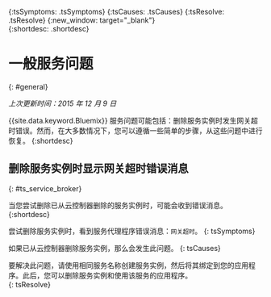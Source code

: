 {:tsSymptoms: .tsSymptoms} 
{:tsCauses: .tsCauses} 
{:tsResolve: .tsResolve} 
{:new_window: target="_blank"}  
{:shortdesc: .shortdesc}


# 一般服务问题
{: #general}

*上次更新时间：2015 年 12 月 9 日*

{{site.data.keyword.Bluemix}} 服务问题可能包括：删除服务实例时发生网关超时错误。然而，在大多数情况下，您可以遵循一些简单的步骤，从这些问题中进行恢复。
{:shortdesc}

## 删除服务实例时显示网关超时错误消息
{: #ts_service_broker}

当您尝试删除已从云控制器删除的服务实例时，可能会收到错误消息。
{:shortdesc}


尝试删除服务实例时，看到服务代理程序错误消息：`网关超时`。
{: tsSymptoms}


如果已从云控制器删除服务实例，那么会发生此问题。
{: tsCauses}


要解决此问题，请使用相同服务名称创建服务实例，然后将其绑定到您的应用程序。此后，您可以删除服务实例和使用该服务的应用程序。   
{: tsResolve}


